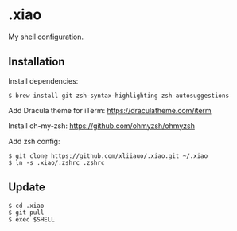 # .xiao
My shell configuration.

## Installation
Install dependencies:
```
$ brew install git zsh-syntax-highlighting zsh-autosuggestions
```

Add Dracula theme for iTerm: https://draculatheme.com/iterm

Install oh-my-zsh: https://github.com/ohmyzsh/ohmyzsh

Add zsh config:
```
$ git clone https://github.com/xliiauo/.xiao.git ~/.xiao
$ ln -s .xiao/.zshrc .zshrc
```
## Update
```
$ cd .xiao
$ git pull
$ exec $SHELL
```
